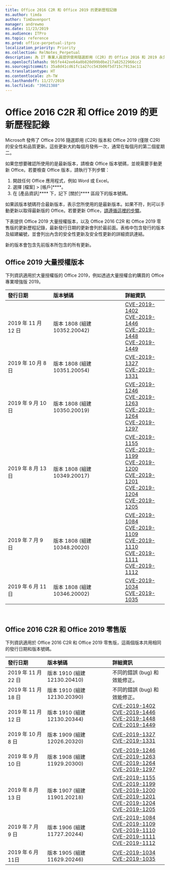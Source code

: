 ```yaml
---
title: Office 2016 C2R 和 Office 2019 的更新歷程記錄
ms.author: timda
author: TimDavenport
manager: andrewmo
ms.date: 11/23/2019
ms.audience: ITPro
ms.topic: reference
ms.prod: office-perpetual-itpro
localization_priority: Priority
ms.collection: RelNotes_Perpetual
description: 為 IT 專業人員提供使用隨選即用 (C2R) 的 Office 2016 和 2019 永久版本的更新歷程記錄
ms.openlocfilehash: 9b5fe442ee64a0b820d99b0be217a82522966cc2
ms.sourcegitcommit: 35a8d41cd61fc1a27cc543b06f5d715c7913ac11
ms.translationtype: HT
ms.contentlocale: zh-TW
ms.lasthandoff: 11/27/2019
ms.locfileid: "39621388"
---
```

# <a name="update-history-for-office-2016-c2r-and-office-2019"></a>Office 2016 C2R 和 Office 2019 的更新歷程記錄

Microsoft 發佈了 Office 2016 隨選即用 (C2R) 版本和 Office 2019 (僅限 C2R) 的安全性和品質更新。這些更新大約每個月發佈一次，通常在每個月的第二個星期二。

如果您想要確認所使用的是最新版本，請檢查 Office 版本號碼，並視需要手動更新 Office。若要檢查 Office 版本，請執行下列步驟：

  1.    開啟任何 Office 應用程式，例如 Word 或 Excel。
  2.    選擇 [檔案] > [帳戶]****。
  3.    在 [產品資訊]**** 下，記下 [關於]**** 區段下的版本號碼。

如果該版本號碼符合最新版本，表示您所使用的是最新版本。如果不符，則可以手動更新以取得最新版的 Office。若要更新 Office，[請遵循這裡的步驟](https://support.office.com/article/2ab296f3-7f03-43a2-8e50-46de917611c5)。


下表提供 Office 2019 大量授權版本，以及 Office 2016 C2R 和 Office 2019 零售版的更新歷程記錄，最新發行日期的更新會列於最前面。表格中包含發行的版本及組建編號，並會列出內含的安全性更新及安全性更新的詳細資訊連結。

新的版本會包含先前版本所包含的所有更新。

## <a name="volume-licensed-versions-of-office-2019"></a>Office 2019 大量授權版本
下列資訊適用於大量授權版的 Office 2019，例如透過大量授權合約購買的 Office 專業增強版 2019。

|**發行日期**|**版本號碼**|**詳細資訊**|
|:-----|:-----|:-----|
|2019 年 11 月 12 日   |版本 1808 (組建 10352.20042)  |[CVE-2019-1402](https://portal.msrc.microsoft.com/zh-TW/security-guidance/advisory/CVE-2019-1402) <br/> [CVE-2019-1446](https://portal.msrc.microsoft.com/zh-TW/security-guidance/advisory/CVE-2019-1446) <br/> [CVE-2019-1448](https://portal.msrc.microsoft.com/zh-TW/security-guidance/advisory/CVE-2019-1448) <br/> [CVE-2019-1449](https://portal.msrc.microsoft.com/zh-TW/security-guidance/advisory/CVE-2019-1449) <br/>  |
|2019 年 10 月 8 日   |版本 1808 (組建 10351.20054)  |[CVE-2019-1327](https://portal.msrc.microsoft.com/zh-TW/security-guidance/advisory/CVE-2019-1327) <br/> [CVE-2019-1331](https://portal.msrc.microsoft.com/zh-TW/security-guidance/advisory/CVE-2019-1331) <br/> |
|2019 年 9 月 10 日   |版本 1808 (組建 10350.20019)  |[CVE-2019-1246](https://portal.msrc.microsoft.com/zh-TW/security-guidance/advisory/CVE-2019-1246) <br/> [CVE-2019-1263](https://portal.msrc.microsoft.com/zh-TW/security-guidance/advisory/CVE-2019-1263) <br/> [CVE-2019-1264](https://portal.msrc.microsoft.com/zh-TW/security-guidance/advisory/CVE-2019-1264) <br/> [CVE-2019-1297](https://portal.msrc.microsoft.com/zh-TW/security-guidance/advisory/CVE-2019-1297) <br/>  |
|2019 年 8 月 13 日   |版本 1808 (組建 10349.20017)  |[CVE-2019-1155](https://portal.msrc.microsoft.com/zh-TW/security-guidance/advisory/CVE-2019-1155) <br/> [CVE-2019-1199](https://portal.msrc.microsoft.com/zh-TW/security-guidance/advisory/CVE-2019-1199) <br/> [CVE-2019-1200](https://portal.msrc.microsoft.com/zh-TW/security-guidance/advisory/CVE-2019-1200) <br/> [CVE-2019-1201](https://portal.msrc.microsoft.com/zh-TW/security-guidance/advisory/CVE-2019-1201) <br/> [CVE-2019-1204](https://portal.msrc.microsoft.com/zh-TW/security-guidance/advisory/CVE-2019-1204) <br/> [CVE-2019-1205](https://portal.msrc.microsoft.com/zh-TW/security-guidance/advisory/CVE-2019-1205) <br/>  |
|2019 年 7 月 9 日   |版本 1808 (組建 10348.20020)  |[CVE-2019-1084](https://portal.msrc.microsoft.com/zh-TW/security-guidance/advisory/CVE-2019-1084) <br/> [CVE-2019-1109](https://portal.msrc.microsoft.com/zh-TW/security-guidance/advisory/CVE-2019-1109) <br/> [CVE-2019-1110](https://portal.msrc.microsoft.com/zh-TW/security-guidance/advisory/CVE-2019-1110) <br/> [CVE-2019-1111](https://portal.msrc.microsoft.com/zh-TW/security-guidance/advisory/CVE-2019-1111) <br/> [CVE-2019-1112](https://portal.msrc.microsoft.com/zh-TW/security-guidance/advisory/CVE-2019-1112) <br/>|
|2019 年 6 月 11日   |版本 1808 (組建 10346.20002)  |[CVE-2019-1034](https://portal.msrc.microsoft.com/zh-TW/security-guidance/advisory/CVE-2019-1034) <br/> [CVE-2019-1035](https://portal.msrc.microsoft.com/zh-TW/security-guidance/advisory/CVE-2019-1035) <br/> |





<br/>

## <a name="retail-versions-of-office-2016-c2r-and-office-2019"></a>Office 2016 C2R 和 Office 2019 零售版
下列資訊適用於 Office 2016 C2R 和 Office 2019 零售版，這兩個版本共用相同的發行日期和版本號碼。

|**發行日期**|**版本號碼**|**詳細資訊**|
|:-----|:-----|:-----|
|2019 年 11 月 22 日   |版本 1910 (組建 12130.20410)  |不同的錯誤 (bug) 和效能修正。<br/>  |
|2019 年 11 月 18 日   |版本 1910 (組建 12130.20390)  |不同的錯誤 (bug) 和效能修正。<br/>  |
|2019 年 11 月 12 日   |版本 1910 (組建 12130.20344)  |[CVE-2019-1402](https://portal.msrc.microsoft.com/zh-TW/security-guidance/advisory/CVE-2019-1402) <br/> [CVE-2019-1446](https://portal.msrc.microsoft.com/zh-TW/security-guidance/advisory/CVE-2019-1446) <br/> [CVE-2019-1448](https://portal.msrc.microsoft.com/zh-TW/security-guidance/advisory/CVE-2019-1448) <br/> [CVE-2019-1449](https://portal.msrc.microsoft.com/zh-TW/security-guidance/advisory/CVE-2019-1449) <br/>  |
|2019 年 10 月 8 日   |版本 1909 (組建 12026.20320)  |[CVE-2019-1327](https://portal.msrc.microsoft.com/zh-TW/security-guidance/advisory/CVE-2019-1327) <br/> [CVE-2019-1331](https://portal.msrc.microsoft.com/zh-TW/security-guidance/advisory/CVE-2019-1331) <br/> |
|2019 年 9 月 10 日   |版本 1908 (組建 11929.20300)  |[CVE-2019-1246](https://portal.msrc.microsoft.com/zh-TW/security-guidance/advisory/CVE-2019-1246) <br/> [CVE-2019-1263](https://portal.msrc.microsoft.com/zh-TW/security-guidance/advisory/CVE-2019-1263) <br/> [CVE-2019-1264](https://portal.msrc.microsoft.com/zh-TW/security-guidance/advisory/CVE-2019-1264) <br/> [CVE-2019-1297](https://portal.msrc.microsoft.com/zh-TW/security-guidance/advisory/CVE-2019-1297) <br/>  |
|2019 年 8 月 13 日   |版本 1907 (組建 11901.20218)  |[CVE-2019-1155](https://portal.msrc.microsoft.com/zh-TW/security-guidance/advisory/CVE-2019-1155) <br/> [CVE-2019-1199](https://portal.msrc.microsoft.com/zh-TW/security-guidance/advisory/CVE-2019-1199) <br/> [CVE-2019-1200](https://portal.msrc.microsoft.com/zh-TW/security-guidance/advisory/CVE-2019-1200) <br/> [CVE-2019-1201](https://portal.msrc.microsoft.com/zh-TW/security-guidance/advisory/CVE-2019-1201) <br/> [CVE-2019-1204](https://portal.msrc.microsoft.com/zh-TW/security-guidance/advisory/CVE-2019-1204) <br/> [CVE-2019-1205](https://portal.msrc.microsoft.com/zh-TW/security-guidance/advisory/CVE-2019-1205) <br/>  |
|2019 年 7 月 9 日   |版本 1906 (組建 11727.20244)  |[CVE-2019-1084](https://portal.msrc.microsoft.com/zh-TW/security-guidance/advisory/CVE-2019-1084) <br/> [CVE-2019-1109](https://portal.msrc.microsoft.com/zh-TW/security-guidance/advisory/CVE-2019-1109) <br/> [CVE-2019-1110](https://portal.msrc.microsoft.com/zh-TW/security-guidance/advisory/CVE-2019-1110) <br/> [CVE-2019-1111](https://portal.msrc.microsoft.com/zh-TW/security-guidance/advisory/CVE-2019-1111) <br/> [CVE-2019-1112](https://portal.msrc.microsoft.com/zh-TW/security-guidance/advisory/CVE-2019-1112) <br/>|
|2019 年 6 月 11日   |版本 1905 (組建 11629.20246)  |[CVE-2019-1034](https://portal.msrc.microsoft.com/zh-TW/security-guidance/advisory/CVE-2019-1034) <br/> [CVE-2019-1035](https://portal.msrc.microsoft.com/zh-TW/security-guidance/advisory/CVE-2019-1035) <br/> |





